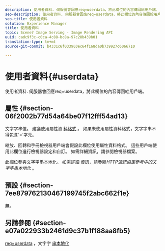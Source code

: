 ```yaml
---
description: 使用者資料. 伺服器會回應req=userdata，將此欄位的內容傳回給用戶端。
seo-description: 使用者資料. 伺服器會回應req=userdata，將此欄位的內容傳回給用戶端。
seo-title: 使用者資料
solution: Experience Manager
title: 使用者資料
topic: Scene7 Image Serving - Image Rendering API
uuid: cadc9f3c-c0ca-4c88-bc8a-97c28b439b01
translation-type: tm+mt
source-git-commit: b4331c6f033903ec64f168da0b739927c6066710

---
```



# 使用者資料{#userdata}

使用者資料. 伺服器會回應req=userdata，將此欄位的內容傳回給用戶端。

## 屬性 {#section-06f2002b77d54a64be07f12fff54ad13}

文字字串值。 建議使用屬性資 [料格式](/help/aem-is-ir-api/is-api/image-catalog/image-serving-api-ref/c-image-catalog-reference/c-overview/c-common-data-types/r-property-data.md) 。 如果未使用屬性資料格式，文字字串不得包含&#39;=&#39;字元。

縮放、回轉和手冊檢視器用戶端會假設此欄位使用屬性資料格式。 這些用戶端使用此欄位進行檢視器設定和自訂。 如需詳細資訊，請參閱檢視器檔案。

此欄位參與文字字串本地化。 如需詳細 [資訊，請參閱](/help/aem-is-ir-api/is-api/http-ref/image-serving-api-ref/c-http-protocol-reference/c-syntax-and-features/r-text-string-localization.md)*HTTP通訊協定參考中的文字字串本地化* 。

## 預設 {#section-7ee879762130467199745f2abc662f1e}

無。

## 另請參閱 {#section-e07a022933b2461d9c37b1f188aa8fb5}

[req=userdata](/help/aem-is-ir-api/is-api/http-ref/image-serving-api-ref/c-http-protocol-reference/c-command-reference/r-req/r-req.md) ，文字字 [串本地化](/help/aem-is-ir-api/is-api/http-ref/image-serving-api-ref/c-http-protocol-reference/c-syntax-and-features/r-text-string-localization.md)
